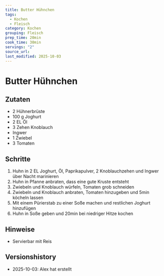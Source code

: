 ```yaml
---
title: Butter Hühnchen
tags:
  - Kochen
  - Fleisch
category: Kochen
grouping: Fleisch
prep_time: 20min
cook_time: 30min
servings: "2"
source_url:
last_modified: 2025-10-03
---
```

# Butter Hühnchen

## Zutaten
- 2 Hühnerbrüste
- 100 g Joghurt
- 2 EL Öl
- 3 Zehen Knoblauch
- Ingwer
- 1 Zwiebel
- 3 Tomaten

## Schritte
1. Huhn in 2 EL Joghurt, Öl, Paprikapulver, 2 Knoblauchzehen und Ingwer über Nacht marinieren 
2. Huhn in Pfanne anbraten, dass eine gute Kruste entsteht
3. Zwiebeln und Knoblauch würfeln, Tomaten grob schneiden
4. Zwiebeln und Knoblauch anbraten, Tomaten hinzugeben und 5min köcheln lassen
5. Mit einem Pürierstab zu einer Soße machen und restlichen Joghurt hinzufügen
6. Huhn in Soße geben und 20min bei niedriger Hitze kochen

## Hinweise
- Servierbar mit Reis
  

## Versionshistory
- 2025-10-03: Alex hat erstellt

  

<!-- Ende der Vorlage -->
<!-- MARKER FOR MAPPER SCRIPT -->
